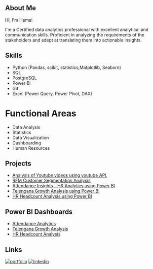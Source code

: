 
##  About Me
Hi, I'm Hema!

I'm a Certified data analytics professional with excellent analytical and communication skills. Proficient in analyzing the requirements of the stakeholders and adept at translating them into actionable insights. 




##  Skills


- Python (Pandas, scikit, statistics,Matplotlib, Seaborn)
- SQL
- PostgreSQL
- Power BI
- Git
- Excel (Power Query, Power Pivot, DAX)

#  Functional Areas
- Data Analysis
- Statistics
- Data Visualization 
- Dashboarding
- Human Resources


## Projects

-  [Analysis of Youtube videos using youtube API.](https://github.com/hemsun/Youtube-Channel-Analysis/blob/d33deebb66159458c15f1a1d5a773795d27ca0be/Analysis%20of%20Codebasics%20Youtube%20Channel%20with%20youtube%20API.ipynb)
-  [RFM Customer Segmentation Analysis](https://github.com/hemsun/RFM-Customer-Segmentation-Analysis/blob/757909bae50e9b499207df0702f3efa08c972982/rfm.ipynb)
-  [Attendance Insights - HR Analytics using Power BI](https://github.com/hemsun/Attendance-Analytics---Power-BI/blob/9a067a74a38babd2967618d7b182db7cb21a758a/Attendance%20Analytics%20Dashboard.pdf)
-  [Telengana Growth Analysis using Power BI](https://github.com/hemsun/Telengana-Growth-Analysis/blob/5b75e56419e79b78c1af0810ddf872b7daf8ceab/Telengana%20Governement%20Department%20Data%20Analysis.pdf)
-  [HR Headcount Analysis using Power BI](https://github.com/hemsun/HR-Headcount-Analysis/blob/d5daa28ebb0f72942c19143b7568d2c6b9158bd3/HR%20Analytics_Headcount_Starters_Leavers_Turnover.pdf)

## Power BI  Dashboards
- [Attendance Analytics](https://app.powerbi.com/view?r=eyJrIjoiZTY5OTk2MTAtZGRjZC00YjM2LTlhZmMtYmEzMjFiYjA3YTE0IiwidCI6ImM5OWEyZmQzLTY3NmMtNDQ2Ny04NjE4LWMxZTMzMGVlY2MyZCJ9)
- [Telengana Growth Analysis](https://app.powerbi.com/view?r=eyJrIjoiZjJiODRlYWUtYmNkOC00YTRkLTljYzYtZjE4NzUwODhjNzAxIiwidCI6ImM5OWEyZmQzLTY3NmMtNDQ2Ny04NjE4LWMxZTMzMGVlY2MyZCJ9)
- [HR Headcount  Analysis](https://app.powerbi.com/view?r=eyJrIjoiMWJkODczZDctN2I0Yi00NzM3LWI3NzctYWY3NzY4ZDIxNDAxIiwidCI6ImM5OWEyZmQzLTY3NmMtNDQ2Ny04NjE4LWMxZTMzMGVlY2MyZCJ9)


##  Links
[![portfolio](https://img.shields.io/badge/my_portfolio-000?style=for-the-badge&logo=ko-fi&logoColor=white)](https://hemalathasundaramu.wixsite.com/my-portfolio)
[![linkedin](https://img.shields.io/badge/linkedin-0A66C2?style=for-the-badge&logo=linkedin&logoColor=white)](https://www.linkedin.com/in/hemalathasundaramurthy)


